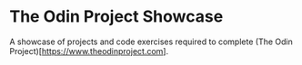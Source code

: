 # The Odin Project Showcase
A showcase of projects and code exercises required to complete (The Odin Project)[https://www.theodinproject.com].
